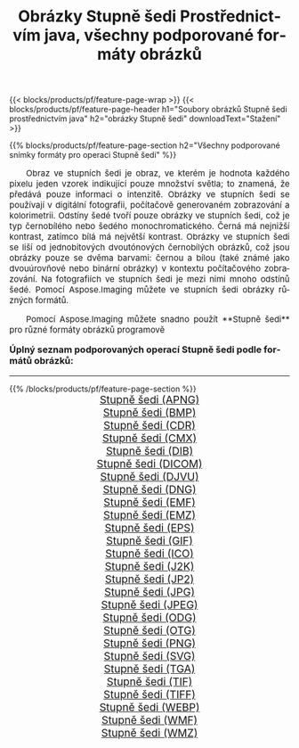 ﻿---
title: Obrázky Stupně šedi Prostřednictvím java, všechny podporované formáty obrázků 
weight: 3920
url: /cs/java/grayscale/ 
lang: cs
langdirlevel: 2
locales: zh-hans,ja,it,ru,de,es,fr,nl,id,lt,pl,pt,vi,tr,ko,zh-hant,ar,hi,th,sv,cs,uk,he
description: Pomocí Aspose.Imaging můžete snadno Stupně šedi obrázky přes java
---

{{< blocks/products/pf/feature-page-wrap >}}
{{< blocks/products/pf/feature-page-header h1="Soubory obrázků Stupně šedi prostřednictvím java" h2="obrázky Stupně šedi" downloadText="Stažení" >}}


{{% blocks/products/pf/feature-page-section  h2="Všechny podporované snímky formáty pro operaci Stupně šedi" %}}
<p align="justify" style="text-indent:2em;font-size:15px;">
Obraz ve stupních šedi je obraz, ve kterém je hodnota každého pixelu jeden vzorek indikující pouze množství světla; to znamená, že předává pouze informaci o intenzitě. Obrázky ve stupních šedi se používají v digitální fotografii, počítačově generovaném zobrazování a kolorimetrii. Odstíny šedé tvoří pouze obrázky ve stupních šedi, což je typ černobílého nebo šedého monochromatického. Černá má nejnižší kontrast, zatímco bílá má největší kontrast. Obrázky ve stupních šedi se liší od jednobitových dvoutónových černobílých obrázků, což jsou obrázky pouze se dvěma barvami: černou a bílou (také známé jako dvouúrovňové nebo binární obrázky) v kontextu počítačového zobrazování. Na fotografiích ve stupních šedi je mezi nimi mnoho odstínů šedé. Pomocí Aspose.Imaging můžete ve stupních šedi obrázky různých formátů.
</p>
<p align="justify" style="text-indent:2em;font-size:15px;">
Pomocí Aspose.Imaging můžete snadno použít **Stupně šedi** pro různé formáty obrázků programově
</p>
<h3 style="margin-top:16px;">
Úplný seznam podporovaných operací Stupně šedi podle formátů obrázků:
</h3>
<hr/>
{{% /blocks/products/pf/feature-page-section %}}
<div class="container-fluid productfamilypage bg-gray">
    <div class="convertypes bg-gray agp-content section">
        <div class="container">
		<div class="row other-converters" style="gap: 10px;font-size: 19px;text-align:center;">
		    <div class='col-md-3 other-converter remove-lp remove-rp'><a href="/imaging/cs/java/grayscale/apng/" style="padding:15px;">Stupně šedi (APNG)</a></div><div class='col-md-3 other-converter remove-lp remove-rp'><a href="/imaging/cs/java/grayscale/bmp/" style="padding:15px;">Stupně šedi (BMP)</a></div><div class='col-md-3 other-converter remove-lp remove-rp'><a href="/imaging/cs/java/grayscale/cdr/" style="padding:15px;">Stupně šedi (CDR)</a></div><div class='col-md-3 other-converter remove-lp remove-rp'><a href="/imaging/cs/java/grayscale/cmx/" style="padding:15px;">Stupně šedi (CMX)</a></div><div class='col-md-3 other-converter remove-lp remove-rp'><a href="/imaging/cs/java/grayscale/dib/" style="padding:15px;">Stupně šedi (DIB)</a></div><div class='col-md-3 other-converter remove-lp remove-rp'><a href="/imaging/cs/java/grayscale/dicom/" style="padding:15px;">Stupně šedi (DICOM)</a></div><div class='col-md-3 other-converter remove-lp remove-rp'><a href="/imaging/cs/java/grayscale/djvu/" style="padding:15px;">Stupně šedi (DJVU)</a></div><div class='col-md-3 other-converter remove-lp remove-rp'><a href="/imaging/cs/java/grayscale/dng/" style="padding:15px;">Stupně šedi (DNG)</a></div><div class='col-md-3 other-converter remove-lp remove-rp'><a href="/imaging/cs/java/grayscale/emf/" style="padding:15px;">Stupně šedi (EMF)</a></div><div class='col-md-3 other-converter remove-lp remove-rp'><a href="/imaging/cs/java/grayscale/emz/" style="padding:15px;">Stupně šedi (EMZ)</a></div><div class='col-md-3 other-converter remove-lp remove-rp'><a href="/imaging/cs/java/grayscale/eps/" style="padding:15px;">Stupně šedi (EPS)</a></div><div class='col-md-3 other-converter remove-lp remove-rp'><a href="/imaging/cs/java/grayscale/gif/" style="padding:15px;">Stupně šedi (GIF)</a></div><div class='col-md-3 other-converter remove-lp remove-rp'><a href="/imaging/cs/java/grayscale/ico/" style="padding:15px;">Stupně šedi (ICO)</a></div><div class='col-md-3 other-converter remove-lp remove-rp'><a href="/imaging/cs/java/grayscale/j2k/" style="padding:15px;">Stupně šedi (J2K)</a></div><div class='col-md-3 other-converter remove-lp remove-rp'><a href="/imaging/cs/java/grayscale/jp2/" style="padding:15px;">Stupně šedi (JP2)</a></div><div class='col-md-3 other-converter remove-lp remove-rp'><a href="/imaging/cs/java/grayscale/jpg/" style="padding:15px;">Stupně šedi (JPG)</a></div><div class='col-md-3 other-converter remove-lp remove-rp'><a href="/imaging/cs/java/grayscale/jpeg/" style="padding:15px;">Stupně šedi (JPEG)</a></div><div class='col-md-3 other-converter remove-lp remove-rp'><a href="/imaging/cs/java/grayscale/odg/" style="padding:15px;">Stupně šedi (ODG)</a></div><div class='col-md-3 other-converter remove-lp remove-rp'><a href="/imaging/cs/java/grayscale/otg/" style="padding:15px;">Stupně šedi (OTG)</a></div><div class='col-md-3 other-converter remove-lp remove-rp'><a href="/imaging/cs/java/grayscale/png/" style="padding:15px;">Stupně šedi (PNG)</a></div><div class='col-md-3 other-converter remove-lp remove-rp'><a href="/imaging/cs/java/grayscale/svg/" style="padding:15px;">Stupně šedi (SVG)</a></div><div class='col-md-3 other-converter remove-lp remove-rp'><a href="/imaging/cs/java/grayscale/tga/" style="padding:15px;">Stupně šedi (TGA)</a></div><div class='col-md-3 other-converter remove-lp remove-rp'><a href="/imaging/cs/java/grayscale/tif/" style="padding:15px;">Stupně šedi (TIF)</a></div><div class='col-md-3 other-converter remove-lp remove-rp'><a href="/imaging/cs/java/grayscale/tiff/" style="padding:15px;">Stupně šedi (TIFF)</a></div><div class='col-md-3 other-converter remove-lp remove-rp'><a href="/imaging/cs/java/grayscale/webp/" style="padding:15px;">Stupně šedi (WEBP)</a></div><div class='col-md-3 other-converter remove-lp remove-rp'><a href="/imaging/cs/java/grayscale/wmf/" style="padding:15px;">Stupně šedi (WMF)</a></div><div class='col-md-3 other-converter remove-lp remove-rp'><a href="/imaging/cs/java/grayscale/wmz/" style="padding:15px;">Stupně šedi (WMZ)</a></div>
                </div>
        </div>
    </div>
</div>
<br/>
